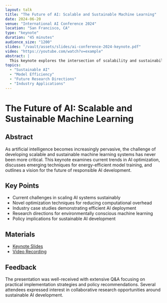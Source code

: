 ```yaml
---
layout: talk
title: "The Future of AI: Scalable and Sustainable Machine Learning"
date: 2024-06-20
venue: "International AI Conference 2024"
location: "San Francisco, CA"
type: "keynote"
duration: "45 minutes"
audience_size: "1200"
slides: "/vault/assets/slides/ai-conference-2024-keynote.pdf"
video: "https://youtube.com/watch?v=example"
abstract: |
  This keynote explores the intersection of scalability and sustainability in modern AI systems. We discuss emerging optimization techniques, energy-efficient model architectures, and the future direction of machine learning research in the context of growing computational demands.
topics:
  - "Sustainable AI"
  - "Model Efficiency"
  - "Future Research Directions"
  - "Industry Applications"
---
```


# The Future of AI: Scalable and Sustainable Machine Learning

## Abstract

As artificial intelligence becomes increasingly pervasive, the challenge of developing scalable and sustainable machine learning systems has never been more critical. This keynote examines current trends in AI optimization, discusses emerging techniques for energy-efficient model training, and outlines a vision for the future of responsible AI development.

## Key Points

- Current challenges in scaling AI systems sustainably
- Novel optimization techniques for reducing computational overhead
- Industry case studies demonstrating efficient AI deployment
- Research directions for environmentally conscious machine learning
- Policy implications for sustainable AI development

## Materials

- [Keynote Slides](/vault/assets/slides/ai-conference-2024-keynote.pdf)
- [Video Recording](https://youtube.com/watch?v=example)

## Feedback

The presentation was well-received with extensive Q&A focusing on practical implementation strategies and policy recommendations. Several attendees expressed interest in collaborative research opportunities around sustainable AI development.